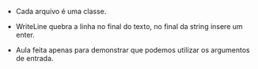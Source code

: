 - Cada arquivo é uma classe.

- WriteLine quebra a linha no final do texto, no final da string insere um enter. 

- Aula feita apenas para demonstrar que podemos utilizar os argumentos de entrada. 
